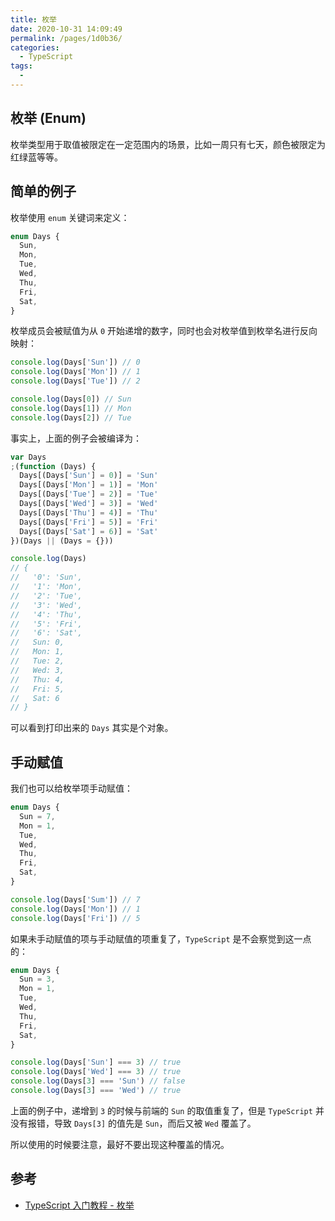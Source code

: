 ```yaml
---
title: 枚举
date: 2020-10-31 14:09:49
permalink: /pages/1d0b36/
categories:
  - TypeScript
tags:
  -
---
```


## 枚举 (Enum)

枚举类型用于取值被限定在一定范围内的场景，比如一周只有七天，颜色被限定为红绿蓝等等。

## 简单的例子

枚举使用 `enum` 关键词来定义：

```typescript
enum Days {
  Sun,
  Mon,
  Tue,
  Wed,
  Thu,
  Fri,
  Sat,
}
```

枚举成员会被赋值为从 `0` 开始递增的数字，同时也会对枚举值到枚举名进行反向映射：

```typescript
console.log(Days['Sun']) // 0
console.log(Days['Mon']) // 1
console.log(Days['Tue']) // 2

console.log(Days[0]) // Sun
console.log(Days[1]) // Mon
console.log(Days[2]) // Tue
```

事实上，上面的例子会被编译为：

```typescript
var Days
;(function (Days) {
  Days[(Days['Sun'] = 0)] = 'Sun'
  Days[(Days['Mon'] = 1)] = 'Mon'
  Days[(Days['Tue'] = 2)] = 'Tue'
  Days[(Days['Wed'] = 3)] = 'Wed'
  Days[(Days['Thu'] = 4)] = 'Thu'
  Days[(Days['Fri'] = 5)] = 'Fri'
  Days[(Days['Sat'] = 6)] = 'Sat'
})(Days || (Days = {}))

console.log(Days)
// {
//   '0': 'Sun',
//   '1': 'Mon',
//   '2': 'Tue',
//   '3': 'Wed',
//   '4': 'Thu',
//   '5': 'Fri',
//   '6': 'Sat',
//   Sun: 0,
//   Mon: 1,
//   Tue: 2,
//   Wed: 3,
//   Thu: 4,
//   Fri: 5,
//   Sat: 6
// }
```

可以看到打印出来的 `Days` 其实是个对象。

## 手动赋值

我们也可以给枚举项手动赋值：

```typescript
enum Days {
  Sun = 7,
  Mon = 1,
  Tue,
  Wed,
  Thu,
  Fri,
  Sat,
}

console.log(Days['Sum']) // 7
console.log(Days['Mon']) // 1
console.log(Days['Fri']) // 5
```

如果未手动赋值的项与手动赋值的项重复了，`TypeScript` 是不会察觉到这一点的：

```typescript
enum Days {
  Sun = 3,
  Mon = 1,
  Tue,
  Wed,
  Thu,
  Fri,
  Sat,
}

console.log(Days['Sun'] === 3) // true
console.log(Days['Wed'] === 3) // true
console.log(Days[3] === 'Sun') // false
console.log(Days[3] === 'Wed') // true
```

上面的例子中，递增到 `3` 的时候与前端的 `Sun` 的取值重复了，但是 `TypeScript` 并没有报错，导致 `Days[3]` 的值先是 `Sun`，而后又被 `Wed` 覆盖了。

所以使用的时候要注意，最好不要出现这种覆盖的情况。

## 参考

- [TypeScript 入门教程 - 枚举](https://ts.xcatliu.com/basics/enum)

